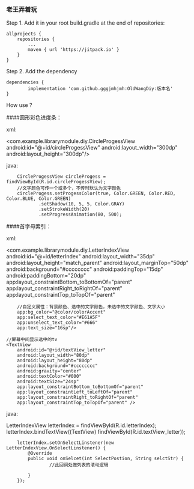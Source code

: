 ### 老王弄着玩


Step 1. Add it in your root build.gradle at the end of repositories:

	allprojects {
		repositories {
			...
			maven { url 'https://jitpack.io' }
		}
	}
  
Step 2. Add the dependency

	dependencies {
	        implementation 'com.github.gggjmhjmh:OldWangDiy:版本名'
	}


How use ?

####圆形彩色进度条：

xml:

  <com.example.librarymodule.diy.CircleProgessView
        android:id="@+id/circleProgessView"
        android:layout_width="300dp"
        android:layout_height="300dp"/>

java:

        CircleProgessView circleProgess = findViewById(R.id.circleProgessView);
        //文字颜色可传一个或多个，不传时默认为文字颜色
        circleProgess.setProgessColor(true, Color.GREEN, Color.RED, Color.BLUE, Color.GREEN)
                .setShadow(10, 5, 5, Color.GRAY)
                .setStrokeWidth(20)
                .setProgressAnimation(80, 500);


####首字母索引：

xml:

   <com.example.librarymodule.diy.LetterIndexView
        android:id="@+id/letterIndex"
        android:layout_width="35dp"
        android:layout_height="match_parent"
        android:layout_marginTop="50dp"
        android:background="#cccccccc"
        android:paddingTop="15dp"
        android:paddingBottom="20dp"
        app:layout_constraintBottom_toBottomOf="parent"
        app:layout_constraintRight_toRightOf="parent"
        app:layout_constraintTop_toTopOf="parent"

        //自定义属性：背景颜色、选中的文字颜色，未选中的文字颜色、文字大小
        app:bg_color="@color/colorAccent"
        app:select_text_color="#E61A5F"
        app:unselect_text_color="#666"
        app:text_size="16sp"/>

    //屏幕中间显示选中的tv
    <TextView
        android:id="@+id/textView_letter"
        android:layout_width="80dp"
        android:layout_height="80dp"
        android:background="#cccccccc"
        android:gravity="center"
        android:textColor="#000"
        android:textSize="24sp"
        app:layout_constraintBottom_toBottomOf="parent"
        app:layout_constraintLeft_toLeftOf="parent"
        app:layout_constraintRight_toRightOf="parent"
        app:layout_constraintTop_toTopOf="parent" />

java:

LetterIndexView letterIndex = findViewById(R.id.letterIndex);
        letterIndex.bindTextView((TextView) findViewById(R.id.textView_letter));

        letterIndex.setOnSelectLinstener(new LetterIndexView.OnSelectLinstener() {
            @Override
            public void onSelcet(int SelectPostion, String selctStr) {
                    //此回调处做列表的滚动逻辑

            }
        });
